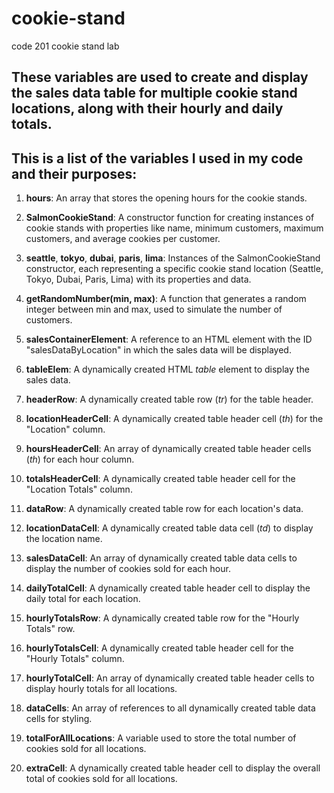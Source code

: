 # cookie-stand

code 201 cookie stand lab

## These variables are used to create and display the sales data table for multiple cookie stand locations, along with their hourly and daily totals.

## This is a list of the variables I used in my code and their purposes:

1. **hours**: An array that stores the opening hours for the cookie stands.

1. **SalmonCookieStand**: A constructor function for creating instances of cookie stands with properties like name, minimum customers, maximum customers, and average cookies per customer.

1. **seattle**, **tokyo**, **dubai**, **paris**, **lima**: Instances of the SalmonCookieStand constructor, each representing a specific cookie stand location (Seattle, Tokyo, Dubai, Paris, Lima) with its properties and data.

1. **getRandomNumber(min, max)**: A function that generates a random integer between min and max, used to simulate the number of customers.

1. **salesContainerElement**: A reference to an HTML element with the ID "salesDataByLocation" in which the sales data will be displayed.

1. **tableElem**: A dynamically created HTML _table_ element to display the sales data.

1. **headerRow**: A dynamically created table row (_tr_) for the table header.

1. **locationHeaderCell**: A dynamically created table header cell (_th_) for the "Location" column.

1. **hoursHeaderCell**: An array of dynamically created table header cells (_th_) for each hour column.

1. **totalsHeaderCell**: A dynamically created table header cell for the "Location Totals" column.

1. **dataRow**: A dynamically created table row for each location's data.

1. **locationDataCell**: A dynamically created table data cell (_td_) to display the location name.

1. **salesDataCell**: An array of dynamically created table data cells to display the number of cookies sold for each hour.

1. **dailyTotalCell**: A dynamically created table header cell to display the daily total for each location.

1. **hourlyTotalsRow**: A dynamically created table row for the "Hourly Totals" row.

1. **hourlyTotalsCell**: A dynamically created table header cell for the "Hourly Totals" column.

1. **hourlyTotalCell**: An array of dynamically created table header cells to display hourly totals for all locations.

1. **dataCells**: An array of references to all dynamically created table data cells for styling.

1. **totalForAllLocations**: A variable used to store the total number of cookies sold for all locations.

1. **extraCell**: A dynamically created table header cell to display the overall total of cookies sold for all locations.
